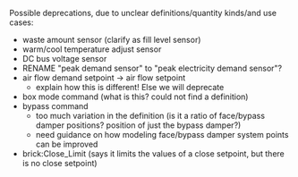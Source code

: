Possible deprecations, due to unclear definitions/quantity kinds/and use cases:
- waste amount sensor (clarify as fill level sensor)
- warm/cool temperature adjust sensor
- DC bus voltage sensor
- RENAME "peak demand sensor" to "peak electricity demand sensor"?
- air flow demand setpoint -> air flow setpoint
	- explain how this is different! Else we will deprecate
- box mode command (what is this? could not find a definition)
- bypass command
	- too much variation in the definition (is it a ratio of face/bypass damper positions? position of just the bypass damper?)
	- need guidance on how modeling face/bypass damper system points can be improved
- brick:Close_Limit (says it limits the values of a close setpoint, but there is no close setpoint)

